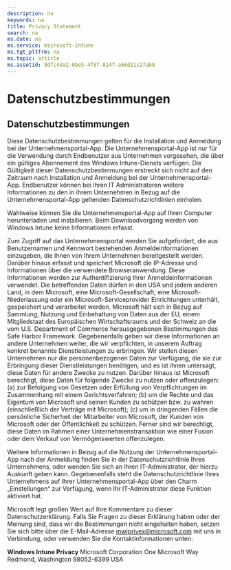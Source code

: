 ```yaml
---
description: na
keywords: na
title: Privacy Statement
search: na
ms.date: na
ms.service: microsoft-intune
ms.tgt_pltfrm: na
ms.topic: article
ms.assetid: 8dfc4da2-0be5-4f8f-814f-a68d21c27ab8
---
```

# Datenschutzbestimmungen

## **Datenschutzbestimmungen**
Diese Datenschutzbestimmungen gelten für die Installation und Anmeldung bei der Unternehmensportal-App.  Die Unternehmensportal-App ist nur für die Verwendung durch Endbenutzer aus Unternehmen vorgesehen, die über ein gültiges Abonnement des Windows Intune-Diensts verfügen.  Die Gültigkeit dieser Datenschutzbestimmungen erstreckt sich nicht auf den Zeitraum nach Installation und Anmeldung bei der Unternehmensportal-App.  Endbenutzer können bei ihren IT Administratoren weitere Informationen zu den in ihrem Unternehmen in Bezug auf die Unternehmensportal-App geltenden Datenschutzrichtlinien einholen.

Wahlweise können Sie die Unternehmensportal-App auf Ihren Computer herunterladen und installieren.  Beim Downloadvorgang werden von Windows Intune keine Informationen erfasst.

Zum Zugriff auf das Unternehmensportal werden Sie aufgefordert, die aus Benutzernamen und Kennwort  bestehenden Anmeldeinformationen einzugeben, die Ihnen von Ihrem Unternehmen bereitgestellt werden. Darüber hinaus erfasst und speichert Microsoft die IP-Adresse und Informationen über die verwendete Browseranwendung.   Diese Informationen werden zur Authentifizierung Ihrer Anmeldeinformationen verwendet.  Die betreffenden Daten dürfen in den USA und jedem anderen Land, in dem Microsoft, eine Microsoft-Gesellschaft, eine Microsoft-Niederlassung oder ein Microsoft-Serviceprovider Einrichtungen unterhält, gespeichert und verarbeitet werden. Microsoft hält sich in Bezug auf Sammlung, Nutzung und Einbehaltung von Daten aus der EU, einem Mitgliedstaat des Europäischen Wirtschaftsraums und der Schweiz an die vom U.S. Department of Commerce herausgegebenen Bestimmungen des Safe Harbor Framework.   Gegebenenfalls geben wir diese Informationen an andere Unternehmen weiter, die wir verpflichten, in unserem Auftrag konkret benannte Dienstleistungen zu erbringen. Wir stellen diesen Unternehmen nur die personenbezogenen Daten zur Verfügung, die sie zur Erbringung dieser Dienstleistungen benötigen, und es ist ihnen untersagt, diese Daten für andere Zwecke zu nutzen.  Darüber hinaus ist Microsoft berechtigt, diese Daten für folgende Zwecke zu nutzen oder offenzulegen: (a) zur Befolgung von Gesetzen oder Erfüllung von Verpflichtungen im Zusammenhang mit einem Gerichtsverfahren; (b) um die Rechte und das Eigentum von Microsoft und seinen Kunden zu schützen bzw. zu wahren (einschließlich der Verträge mit Microsoft); (c) um in dringenden Fällen die persönliche Sicherheit der Mitarbeiter von Microsoft, der Kunden von Microsoft oder der Öffentlichkeit zu schützen. Ferner sind wir berechtigt, diese Daten im Rahmen einer Unternehmenstransaktion wie einer Fusion oder dem Verkauf von Vermögenswerten offenzulegen.

Weitere Informationen in Bezug auf die Nutzung der Unternehmensportal-App nach der Anmeldung finden Sie in der Datenschutzrichtlinie Ihres Unternehmens, oder wenden Sie sich an Ihren IT-Administrator, der hierzu Auskunft geben kann.  Gegebenenfalls steht die Datenschutzrichtlinie Ihres Unternehmens auf Ihrer Unternehmensportal-App über den Charm „Einstellungen“ zur Verfügung, wenn Ihr IT-Administrator diese Funktion aktiviert hat.

Microsoft legt großen Wert auf Ihre Kommentare zu dieser Datenschutzerklärung.  Falls Sie Fragen zu dieser Erklärung haben oder der Meinung sind, dass wir die Bestimmungen nicht eingehalten haben, setzen Sie sich bitte über die E-Mail-Adresse [mwiprivex@microsoft.com](mailto:mwiprivex@microsoft.com) mit uns in Verbindung, oder verwenden Sie die Kontaktinformationen unten:

**Windows Intune Privacy**
Microsoft Corporation
One Microsoft Way
Redmond, Washington 98052-6399 USA


